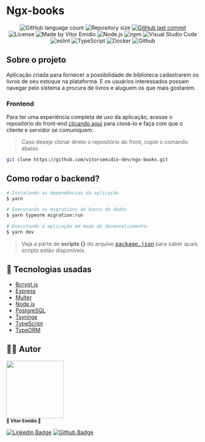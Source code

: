 # Ngx-books

<p align="center">
  <img alt="GitHub language count" src="https://img.shields.io/github/languages/count/vitorsemidio-dev/next-lib-server?color=%2304D361">

  <img alt="Repository size" src="https://img.shields.io/github/repo-size/vitorsemidio-dev/next-lib-server?">

  <a href="https://github.com/vitorsemidio-dev/next-lib-server/commits/master">
    <img alt="GitHub last commit" src="https://img.shields.io/github/last-commit/vitorsemidio-dev/next-lib-server?">
  </a>

   <img alt="License" src="https://img.shields.io/badge/license-MIT-brightgreen?">

   <img alt="Made by Vitor Emidio" src="https://img.shields.io/badge/made%20by-Vitor Emidio-%20">

  <img src="https://aleen42.github.io/badges/src/node.svg" alt="Node.js" />
  <img src="https://aleen42.github.io/badges/src/npm.svg" alt="npm" />
  <img src="https://aleen42.github.io/badges/src/visual_studio_code.svg" alt="Visual Studio Code" />
  <img src="https://aleen42.github.io/badges/src/eslint.svg" alt="eslint" />
  <img src="https://aleen42.github.io/badges/src/typescript.svg" alt="TypeScript" />
  <img src="https://aleen42.github.io/badges/src/docker.svg" alt="Docker" />
  <img src="https://aleen42.github.io/badges/src/github.svg" alt="Github" />

</p>

## Sobre o projeto

Aplicação criada para fornecer a possibilidade de biblioteca cadastrarem os livros de seu estoque na plataforma. E os usuários interessados possam navegar pelo sistema a procura de livros e aluguem os que mais gostarem.

### Frontend

Para ter uma experiência completa de uso da aplicação, acesse o repositório do front-end [clicando aqui](https://github.com/vitorsemidio-dev/ngx-books) para cloná-lo e faça com que o cliente e servidor se comuniquem.

> Caso deseje clonar direto o repositório do front, copie o comando abaixo

```sh
git clone https://github.com/vitorsemidio-dev/ngx-books.git
```

## **Como rodar o backend?**

```sh
# Instalando as dependências da aplicação
$ yarn

# Executando as migrations do banco de dados
$ yarn typeorm migration:run

# Executando a aplicação em modo de desenvolvimento:
$ yarn dev
```

> Veja a parte de **scripts {}** do arquivo <kbd>[package.json](https://github.com/vitorsemidio-dev/next-lib-server/blob/master/package.json)</kbd> para saber quais scripts estão disponíveis.

## 🚀 Tecnologias usadas

- [Bcrypt.js](https://github.com/dcodeIO/bcrypt.js)
- [Express](https://expressjs.com/pt-br/)
- [Multer](https://github.com/expressjs/multer)
- [Node.js](https://nodejs.org/pt-br/)
- [PostgreSQL](https://www.postgresql.org/)
- [Tsyringe](https://github.com/microsoft/tsyringe)
- [TypeScript](https://www.typescriptlang.org/)
- [TypeORM](https://typeorm.io/)

<a name="-autor"></a>

## 🦸‍♂️ **Autor**

<p>
<kbd>
 <img  src="https://avatars2.githubusercontent.com/u/52754546?s=460&u=beb81a6de4cfbea7677783e3ab2527e30582478d&v=4" width="150px;" alt=""/>
 </kbd>
 <br />
 <sub><strong>🌟 Vitor Emídio 🌟</strong></sub>
</p>

[![Linkedin Badge](https://img.shields.io/badge/Vitor-Emidio-blue?style=flat-square&logo=Linkedin&logoColor=white&link=https://https://www.linkedin.com/in/vitorsemidio/)](https://www.linkedin.com/in/vitorsemidio/)
[![Github Badge](https://img.shields.io/badge/-Github-000?style=flat-square&logo=Github&logoColor=white&link=https://github.com/vitorsemidio-dev)](https://github.com/vitorsemidio-dev)

